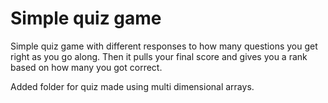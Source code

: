 # Simple quiz game

Simple quiz game with different responses to how many questions you get right as you go along. Then it pulls your final score and gives you a rank based on how many you got correct.

Added folder for quiz made using multi dimensional arrays.
